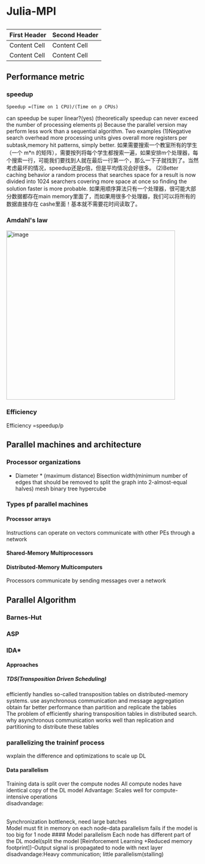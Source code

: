 # Julia-MPI

## 

| First Header  | Second Header |
| ------------- | ------------- |
| Content Cell  | Content Cell  |
| Content Cell  | Content Cell  |

## Performance metric

### speedup
```
Speedup =(Time on 1 CPU)/(Time on p CPUs)
```
can speedup be super linear?(yes) (theoretically speedup can never exceed the number of processing elements p)
Because the parallel version may perform less work than a sequential algorithm.
Two examples
(1)Negative search overhead
more processing units gives overall more registers per subtask,memory hit patterns, simply better.
如果需要搜索一个教室所有的学生（一个 m*n 的矩阵），需要按列将每个学生都搜索一遍，如果安排m个处理器，每个搜索一行，可能我们要找到人就在最后一行第一个，那么一下子就找到了。当然考虑最坏的情况，speedup还是p倍，但是平均情况会好很多。
(2)Better caching behavior
a random process that searches space for a result is now divided into 1024 searchers covering more space at once so finding the solution faster is more probable. 
如果用顺序算法只有一个处理器，很可能大部分数据都存在main memory里面了，而如果用很多个处理器，我们可以将所有的数据直接存在 cashe里面！基本就不需要花时间读取了。
### Amdahl's law
<img width="442" alt="image" src="https://github.com/zhang-mickey/Julia-MPI/assets/145342600/05657f3f-0585-4294-bc13-b47d326e2608">



### Efficiency
Efficiency =speedup/p

## Parallel machines and architecture
### Processor organizations
* Diameter * (maximum distance)
Bisection width(minimum number of edges that should be removed to split the graph into 2-almost-equal halves)
mesh
binary tree
hypercube
### Types pf parallel machines
#### Processor arrays
Instructions can operate on vectors
communicate with other PEs through a network
#### Shared-Memory Multiprocessors
#### Distributed-Memory Multicomputers
Processors communicate by sending messages over a network
##  Parallel Algorithm
### Barnes-Hut
### ASP
### IDA*
#### Approaches
##### TDS(Transposition Driven Scheduling)
efficiently handles so-called transposition tables on distributed-memory systems.
use  asynchronous communication and message aggregation
obtain far better performance than partition and replicate the tables
</br>
The problem of efficiently sharing transposition tables in distributed search.
why asynchronous communication works well than replication and partitioning to distribute these tables
### parallelizing the traininf process
wxplain the difference and optimizations to scale up DL
#### Data parallelism
Training data is split over the compute nodes
All compute nodes have identical copy of the DL model
Advantage:
Scales well for compute-intensive operations
</br>
disadvandage: 

</br>
Synchronization bottleneck, need large batches
</br>
Model must fit in memory on each node-data parallelism fails if the model is too big for 1 node
#### Model parallelism
Each node has different part of the DL model(split the model [Reinforcement Learning +Reduced memory footprint])-Output signal is propagated to node with next layer
disadvandage:Heavy communication; little parallelism(stalling)
